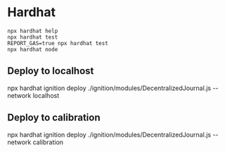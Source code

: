 # Hardhat
 
 ```shell
 npx hardhat help
 npx hardhat test
 REPORT_GAS=true npx hardhat test
 npx hardhat node
 ```

## Deploy to localhost
npx hardhat ignition deploy ./ignition/modules/DecentralizedJournal.js --network localhost

## Deploy to calibration
npx hardhat ignition deploy ./ignition/modules/DecentralizedJournal.js --network calibration